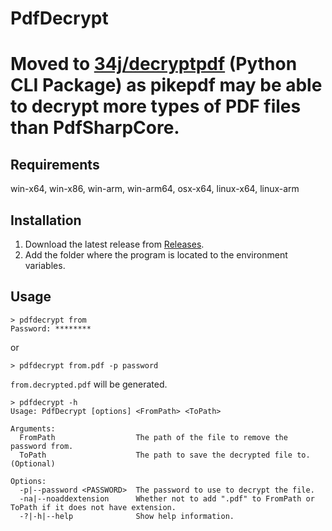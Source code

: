 ﻿# PdfDecrypt

# Moved to [34j/decryptpdf](https://github.com/34j/decryptpdf) (Python CLI Package) as pikepdf may be able to decrypt more types of PDF files than PdfSharpCore.

## Requirements
win-x64, win-x86, win-arm, win-arm64, osx-x64, linux-x64, linux-arm

## Installation
1. Download the latest release from [Releases](https://github.com/34j/PdfDecrypt/releases).
2. Add the folder where the program is located to the environment variables.

## Usage
```console
> pdfdecrypt from
Password: ********
```
or
```console
> pdfdecrypt from.pdf -p password
```
`from.decrypted.pdf` will be generated.

```console
> pdfdecrypt -h
Usage: PdfDecrypt [options] <FromPath> <ToPath>

Arguments:
  FromPath                  The path of the file to remove the password from.
  ToPath                    The path to save the decrypted file to. (Optional)

Options:
  -p|--password <PASSWORD>  The password to use to decrypt the file.
  -na|--noaddextension      Whether not to add ".pdf" to FromPath or ToPath if it does not have extension.
  -?|-h|--help              Show help information.
```


